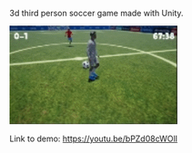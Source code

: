3d third person soccer game made with Unity. 

![](game-gif.gif)

Link to demo: https://youtu.be/bPZd08cWOlI

